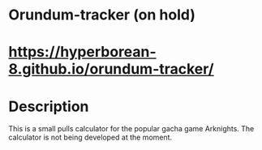 # Orundum-tracker (on hold)

# https://hyperborean-8.github.io/orundum-tracker/

# Description

This is a small pulls calculator for the popular gacha game Arknights. The calculator is not being developed at the moment.